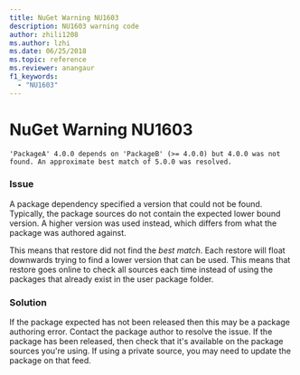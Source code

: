 ```yaml
---
title: NuGet Warning NU1603
description: NU1603 warning code
author: zhili1208
ms.author: lzhi
ms.date: 06/25/2018
ms.topic: reference
ms.reviewer: anangaur
f1_keywords: 
  - "NU1603"
---
```


# NuGet Warning NU1603

```
'PackageA' 4.0.0 depends on 'PackageB' (>= 4.0.0) but 4.0.0 was not found. An approximate best match of 5.0.0 was resolved.
```

### Issue

A package dependency specified a version that could not be found. Typically, the package sources do not contain the expected lower bound version. A higher version was used instead, which differs from what the package was authored against.

This means that restore did not find the *best match*. Each restore will float downwards trying to find a lower version that can be used. This means that restore goes online to check all sources each time instead of using the packages that already exist in the user package folder.

### Solution
If the package expected has not been released then this may be a package authoring error. Contact the package author to resolve the issue. If the package has been released, then check that it's available on the package sources you're using. If using a private source, you may need to update the package on that feed. 